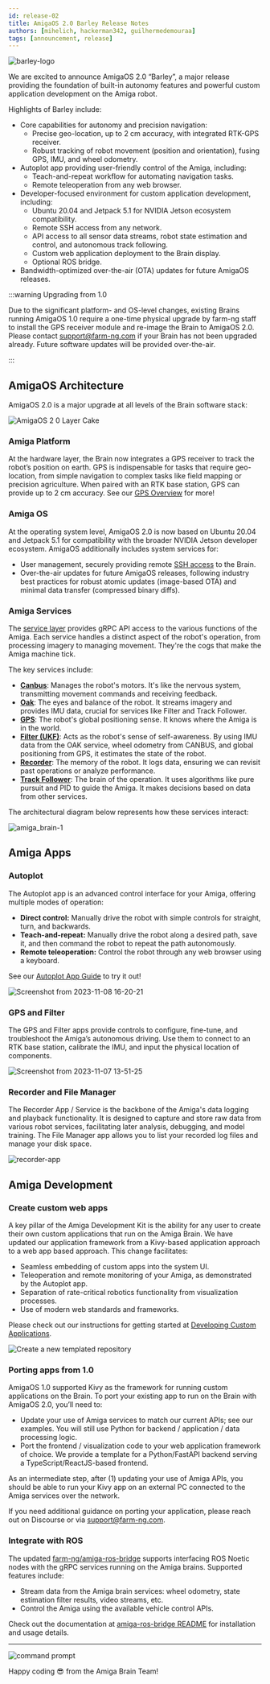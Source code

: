 ```yaml
---
id: release-02
title: AmigaOS 2.0 Barley Release Notes
authors: [mihelich, hackerman342, guilhermedemouraa]
tags: [announcement, release]
---
```


![barley-logo](https://github.com/farm-ng/amiga-dev-kit/assets/484900/df9e214a-1dcf-4332-acbb-b73d00e2d1fc)

We are excited to announce AmigaOS 2.0 “Barley”, a major release providing the foundation of
built-in autonomy features and powerful custom application development on the Amiga robot.

Highlights of Barley include:

* Core capabilities for autonomy and precision navigation:
  * Precise geo-location, up to 2 cm accuracy, with integrated RTK-GPS receiver.
  * Robust tracking of robot movement (position and orientation), fusing GPS, IMU, and wheel
    odometry.
* Autoplot app providing user-friendly control of the Amiga, including:
  * Teach-and-repeat workflow for automating navigation tasks.
  * Remote teleoperation from any web browser.
* Developer-focused environment for custom application development, including:
  * Ubuntu 20.04 and Jetpack 5.1 for NVIDIA Jetson ecosystem compatibility.
  * Remote SSH access from any network.
  * API access to all sensor data streams, robot state estimation and control, and autonomous track
    following.
  * Custom web application deployment to the Brain display.
  * Optional ROS bridge.
* Bandwidth-optimized over-the-air (OTA) updates for future AmigaOS releases.

:::warning Upgrading from 1.0

Due to the significant platform- and OS-level changes, existing Brains running AmigaOS 1.0 require a
one-time physical upgrade by farm-ng staff to install the GPS receiver module and re-image the Brain
to AmigaOS 2.0. Please contact support@farm-ng.com if your Brain has not been upgraded already.
Future software updates will be provided over-the-air.

:::

## AmigaOS Architecture

AmigaOS 2.0 is a major upgrade at all levels of the Brain software stack:

![AmigaOS 2 0 Layer Cake](https://github.com/farm-ng/amiga-dev-kit/assets/484900/372032c0-a5aa-4170-92f1-34bb2e6fb73c)

### Amiga Platform

At the hardware layer, the Brain now integrates a GPS receiver to track the robot’s position on
earth. GPS is indispensable for tasks that require geo-location, from simple navigation to complex
tasks like field mapping or precision agriculture. When paired with an RTK base station, GPS can
provide up to 2 cm accuracy. See our [GPS Overview](/docs/concepts/gps_service/) for more!

### Amiga OS

At the operating system level, AmigaOS 2.0 is now based on Ubuntu 20.04 and Jetpack 5.1 for
compatibility with the broader NVIDIA Jetson developer ecosystem. AmigaOS additionally includes
system services for:

* User management, securely providing remote [SSH access](/docs/ssh/) to the Brain.
* Over-the-air updates for future AmigaOS releases, following industry best practices for robust
  atomic updates (image-based OTA) and minimal data transfer (compressed binary diffs).

### Amiga Services

The [service layer](/docs/concepts/system_overview/) provides gRPC API access to the various
functions of the Amiga. Each service handles a distinct aspect of the robot's operation, from
processing imagery to managing movement. They're the cogs that make the Amiga machine tick.

The key services include:

* [**Canbus**](/docs/concepts/canbus_service/): Manages the robot's motors.
  It's like the nervous system, transmitting movement commands and receiving feedback.
* [**Oak**](/docs/concepts/oak_service/): The eyes and balance of the robot.
  It streams imagery and provides IMU data, crucial for services like Filter and Track Follower.
* [**GPS**](/docs/concepts/gps_service/): The robot's global positioning sense.
  It knows where the Amiga is in the world.
* [**Filter (UKF)**](/docs/concepts/filter_service/): Acts as the robot's sense of self-awareness.
  By using IMU data from the OAK service, wheel odometry from CANBUS, and global positioning from
  GPS, it estimates the state of the robot.
* [**Recorder**](/docs/concepts/recorder_service/): The memory of the robot.
  It logs data, ensuring we can revisit past operations or analyze performance.
* [**Track Follower**](/docs/concepts/track_follower_service/): The brain of the operation.
  It uses algorithms like pure pursuit and PID to guide the Amiga.
  It makes decisions based on data from other services.

The architectural diagram below represents how these services interact:

![amiga_brain-1](https://github.com/farm-ng/amiga-dev-kit/assets/5157099/a7d5d95f-a94d-40a9-8df0-3c0c9084c2fa)

## Amiga Apps

### Autoplot

The Autoplot app is an advanced control interface for your Amiga, offering multiple modes of
operation:

* **Direct control:** Manually drive the robot with simple controls for straight, turn, and
  backwards.
* **Teach-and-repeat:** Manually drive the robot along a desired path, save it, and then command the
  robot to repeat the path autonomously.
* **Remote teleoperation:** Control the robot through any web browser using a keyboard.

See our [Autoplot App Guide](/docs/apps/autoplot_app/) to try it out!

![Screenshot from 2023-11-08 16-20-21](https://github.com/farm-ng/amiga-dev-kit/assets/39603677/13bbbec5-f66f-47a4-b064-8e98be59e43f)

### GPS and Filter

The GPS and Filter apps provide controls to configure, fine-tune, and troubleshoot the Amiga’s
autonomous driving. Use them to connect to an RTK base station, calibrate the IMU, and input the
physical location of components.

![Screenshot from 2023-11-07 13-51-25](https://github.com/farm-ng/amiga-dev-kit/assets/39603677/c49d41fb-7109-44a3-a8f2-9d1db3ac2ba4)

### Recorder and File Manager

The Recorder App / Service is the backbone of the Amiga's data logging and playback functionality.
It is designed to capture and store raw data from various robot services, facilitating later
analysis, debugging, and model training. The File Manager app allows you to list your recorded log
files and manage your disk space.

![recorder-app](https://github.com/farm-ng/amiga-dev-kit/assets/484900/72544c9d-38ef-4961-b37e-a1ea8975e374)

## Amiga Development

### Create custom web apps

A key pillar of the Amiga Development Kit is the ability for any user to create their own custom
applications that run on the Amiga Brain. We have updated our application framework from a
Kivy-based application approach to a web app based approach. This change facilitates:

* Seamless embedding of custom apps into the system UI.
* Teleoperation and remote monitoring of your Amiga, as demonstrated by the Autoplot app.
* Separation of rate-critical robotics functionality from visualization processes.
* Use of modern web standards and frameworks.

Please check out our instructions for getting started at
[Developing Custom Applications](/docs/brain/brain-apps/).

![Create a new templated repository](https://user-images.githubusercontent.com/5157099/205272492-356c1540-948e-43dc-8f60-8992caa8d511.gif)

### Porting apps from 1.0

AmigaOS 1.0 supported Kivy as the framework for running custom applications on the Brain. To port
your existing app to run on the Brain with AmigaOS 2.0, you’ll need to:

* Update your use of Amiga services to match our current APIs; see our examples.
  You will still use Python for backend / application / data processing logic.
* Port the frontend / visualization code to your web application framework of choice.
  We provide a template for a Python/FastAPI backend serving a TypeScript/ReactJS-based frontend.

As an intermediate step, after (1) updating your use of Amiga APIs, you should be able to run your
Kivy app on an external PC connected to the Amiga services over the network.

If you need additional guidance on porting your application, please reach out on Discourse or via
support@farm-ng.com.

### Integrate with ROS

The updated [farm-ng/amiga-ros-bridge](https://github.com/farm-ng/amiga-ros-bridge) supports
interfacing ROS Noetic nodes with the gRPC services running on the Amiga brains. Supported features
include:

* Stream data from the Amiga brain services: wheel odometry, state estimation filter results, video
  streams, etc.
* Control the Amiga using the available vehicle control APIs.

Check out the documentation at
[amiga-ros-bridge README](https://github.com/farm-ng/amiga-ros-bridge#readme) for installation and
usage details.

---

![command prompt](https://user-images.githubusercontent.com/5157099/219821724-69dfc97d-17fc-4a08-933a-e6fb2446495e.jpg)

Happy coding :sunglasses: from the Amiga Brain Team!
